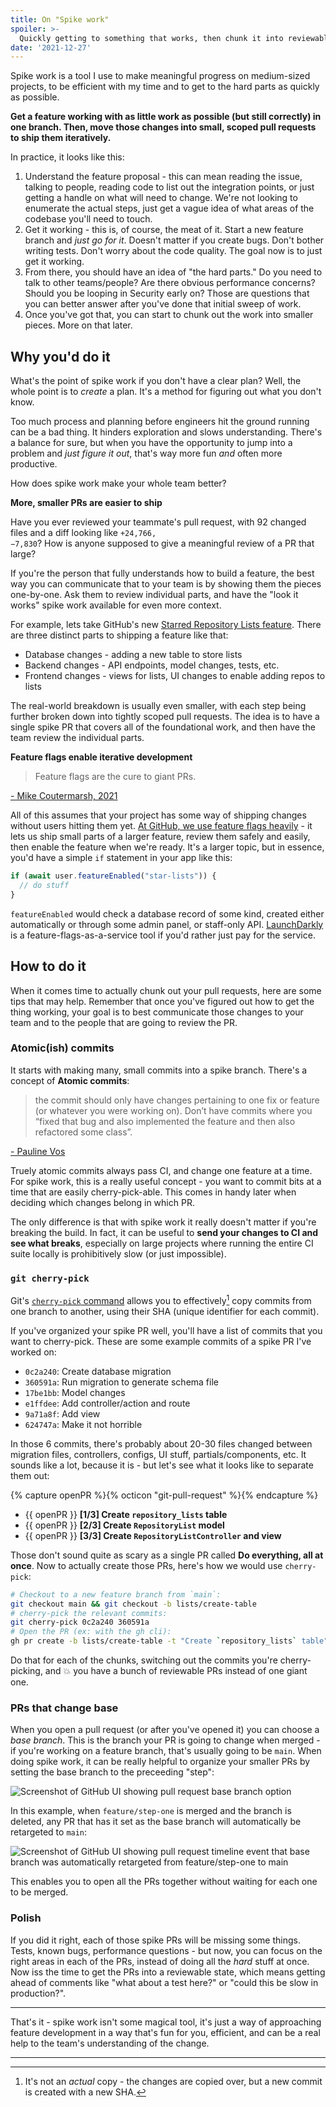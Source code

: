 ```yaml
---
title: On "Spike work"
spoiler: >-
  Quickly getting to something that works, then chunk it into reviewable/shippable pieces. The why and the how of it!
date: '2021-12-27'
---
```


Spike work is a tool I use to make meaningful progress on medium-sized projects, to be efficient with my time and to get to the hard parts as quickly as possible.

**Get a feature working with as little work as possible (but still correctly) in one branch. Then, move those changes into small, scoped pull requests to ship them iteratively.**

In practice, it looks like this:

1. Understand the feature proposal - this can mean reading the issue, talking to people, reading code to list out the integration points, or just getting a handle on what will need to change. We're not looking to enumerate the actual steps, just get a vague idea of what areas of the codebase you'll need to touch.
1. Get it working - this is, of course, the meat of it. Start a new feature branch and _just go for it_. Doesn't matter if you create bugs. Don't bother writing tests. Don't worry about the code quality. The goal now is to just get it working.
1. From there, you should have an idea of "the hard parts." Do you need to talk to other teams/people? Are there obvious performance concerns? Should you be looping in Security early on? Those are questions that you can better answer after you've done that initial sweep of work.
1. Once you've got that, you can start to chunk out the work into smaller pieces. More on that later.

## Why you'd do it

What's the point of spike work if you don't have a clear plan? Well, the whole point is to _create_ a plan. It's a method for figuring out what you don't know.

Too much process and planning before engineers hit the ground running can be a bad thing. It hinders exploration and slows understanding. There's a balance for sure, but when you have the opportunity to jump into a problem and _just figure it out_, that's way more fun _and_ often more productive.

How does spike work make your whole team better?

**More, smaller PRs are easier to ship**

Have you ever reviewed your teammate's pull request, with 92 changed files and a diff looking like <code><span class="text-green-500">+24,766</span>, <span class="text-red-500">−7,830</span></code>? How is anyone supposed to give a meaningful review of a PR that large?

If you're the person that fully understands how to build a feature, the best way you can communicate that to your team is by showing them the pieces one-by-one. Ask them to review individual parts, and have the "look it works" spike work available for even more context.

For example, lets take GitHub's new [Starred Repository Lists feature](https://docs.github.com/en/get-started/exploring-projects-on-github/saving-repositories-with-stars#organizing-starred-repositories-with-lists). There are three distinct parts to shipping a feature like that:

* Database changes - adding a new table to store lists
* Backend changes - API endpoints, model changes, tests, etc.
* Frontend changes - views for lists, UI changes to enable adding repos to lists

The real-world breakdown is usually even smaller, with each step being further broken down into tightly scoped pull requests. The idea is to have a single spike PR that covers all of the foundational work, and then have the team review the individual parts.

**Feature flags enable iterative development**

> Feature flags are the cure to giant PRs.

<caption>

[- Mike Coutermarsh, 2021](https://twitter.com/mscccc/status/1474500548615450634)
</caption>

All of this assumes that your project has some way of shipping changes without users hitting them yet. [At GitHub, we use feature flags heavily](https://github.blog/2021-04-27-ship-code-faster-safer-feature-flags/) - it lets us ship small parts of a larger feature, review them safely and easily, then enable the feature when we're ready. It's a larger topic, but in essence, you'd have a simple `if` statement in your app like this:

```js
if (await user.featureEnabled("star-lists")) {
  // do stuff
}
```

`featureEnabled` would check a database record of some kind, created either automatically or through some admin panel, or staff-only API. [LaunchDarkly](https://launchdarkly.com/) is a feature-flags-as-a-service tool if you'd rather just pay for the service.

## How to do it

When it comes time to actually chunk out your pull requests, here are some tips that may help. Remember that once you've figured out how to get the thing working, your goal is to best communicate those changes to your team and to the people that are going to review the PR.

### Atomic(ish) commits

It starts with making many, small commits into a spike branch. There's a concept of **Atomic commits**:

> the commit should only have changes pertaining to one fix or feature (or whatever you were working on). Don’t have commits where you “fixed that bug and also implemented the feature and then also refactored some class”.

<caption>

[- Pauline Vos](https://dev.to/paulinevos/atomic-commits-will-help-you-git-legit-35i7)
</caption>

Truely atomic commits always pass CI, and change one feature at a time. For spike work, this is a really useful concept - you want to commit bits at a time that are easily cherry-pick-able. This comes in handy later when deciding which changes belong in which PR.

The only difference is that with spike work it really doesn't matter if you're breaking the build. In fact, it can be useful to **send your changes to CI and see what breaks**, especially on large projects where running the entire CI suite locally is prohibitively slow (or just impossible).

### `git cherry-pick`

Git's [`cherry-pick` command](https://git-scm.com/docs/git-cherry-pick) allows you to effectively[^1] copy commits from one branch to another, using their SHA (unique identifier for each commit).

If you've organized your spike PR well, you'll have a list of commits that you want to cherry-pick. These are some example commits of a spike PR I've worked on: 

* `0c2a240`: Create database migration
* `360591a`: Run migration to generate schema file
* `17be1bb`: Model changes
* `e1ffdee`: Add controller/action and route
* `9a71a8f`: Add view
* `624747a`: Make it not horrible

In those 6 commits, there's probably about 20-30 files changed between migration files, controllers, configs, UI stuff, partials/components, etc. It sounds like a lot, because it is - but let's see what it looks like to separate them out:

{% capture openPR %}<span class="text-green-500">{% octicon "git-pull-request" %}</span>{% endcapture %}

* {{ openPR }} **[1/3] Create `repository_lists` table**
* {{ openPR }} **[2/3] Create `RepositoryList` model**
* {{ openPR }} **[3/3] Create `RepositoryListController` and view**

Those don't sound quite as scary as a single PR called **Do everything, all at once**. Now to actually create those PRs, here's how we would use `cherry-pick`:

```bash
# Checkout to a new feature branch from `main`:
git checkout main && git checkout -b lists/create-table
# cherry-pick the relevant commits:
git cherry-pick 0c2a240 360591a
# Open the PR (ex: with the gh cli):
gh pr create -b lists/create-table -t "Create `repository_lists` table"
```

Do that for each of the chunks, switching out the commits you're cherry-picking, and 💥 you have a bunch of reviewable PRs instead of one giant one.

### PRs that change base

When you open a pull request (or after you've opened it) you can choose a _base branch_. This is the branch your PR is going to change when merged - if you're working on a feature branch, that's usually going to be `main`. When doing spike work, it can be really helpful to organize your smaller PRs by setting the base branch to the preceeding "step":

![Screenshot of GitHub UI showing pull request base branch option](https://user-images.githubusercontent.com/10660468/147856698-9726a7fe-00fa-44ab-989e-bb8287fd5a60.png)

In this example, when `feature/step-one` is merged and the branch is deleted, any PR that has it set as the base branch will automatically be retargeted to `main`:

![Screenshot of GitHub UI showing pull request timeline event that base branch was automatically retargeted from feature/step-one to main](https://user-images.githubusercontent.com/10660468/147856756-9f94213f-ff9a-45ff-8b80-fd7175486fdd.png)

This enables you to open all the PRs together without waiting for each one to be merged.

### Polish

If you did it right, each of those spike PRs will be missing some things. Tests, known bugs, performance questions - but now, you can focus on the right areas in each of the PRs, instead of doing all the _hard_ stuff at once. Now iss the time to get the PRs into a reviewable state, which means getting ahead of comments like "what about a test here?" or "could this be slow in production?".

---

That's it - spike work isn't some magical tool, it's just a way of approaching feature development in a way that's fun for you, efficient, and can be a real help to the team's understanding of the change.

---

[^1]: It's not an _actual_ copy - the changes are copied over, but a new commit is created with a new SHA.